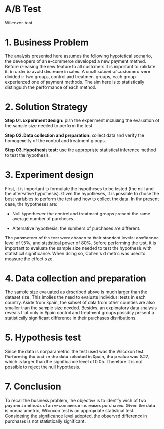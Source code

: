 # A/B Test

Wilcoxon test

# 1. Business Problem

The analysis presented here assumes the following hypotetical scenario, the developers of an e-commerce developed a new payment method. Before releasing the new feature to all customers it is important to validate it, in order to avoid decrease in sales. A small subset of customers were divided in two groups, control and treatment groups, each group experienced one of payment methods. The aim here is to statistically distinguish the performance of each method.

# 2. Solution Strategy

**Step 01. Experiment design:** plan the experiment including the evaluation of the sample size needed to perform the test.

**Step 02. Data collection and preparation:** collect data and verify the homogeneity of the control and treatment groups.

**Step 03. Hypothesis test:** use the appropriate statistical inference method to test the hypothesis.

# 3. Experiment design

First, it is important to formulate the hypotheses to be tested (the null and the altervative hypothesis). Given the hypotheses, it is possible to chose the best variables to perform the test and how to collect the data. In the present case, the hypotheses are:

 - Null hypotheses: the control and treatment groups present the same average number of purcheses.

 - Alternative hypothesis: the numbers of purchases are different.

The parameters of the test were chosen to their standard levels: confidence level of 95%, and statistical power of 80%.
Before performing the test, it is important to evaluate the sample size needed to test the hypothesis with statistical significance. When doing so, Cohen's d metric was used to measure the effect size.

# 4. Data collection and preparation

The sample size evaluated as described above is much larger than the dataset size. This implies the need to evaluate individual tests in each country. Aside from Spain, the subset of data from other counties are also smaller than the sample size needed. Besides, an exploratory data analysis reveals that only in Spain control and treatment groups possibly present a statistically significant difference in their purchases distributions.

# 5. Hypothesis test

Since the data is nonparametric, the test used was the Wilcoxon test. Performing the test on the data colected in Spain, the p value was 0.27, which is larger than the significance level of 0.05. Therefore it is not possible to reject the null hypothesis.

# 7. Conclusion

To recall the business problem, the objective is to identify wich of two payment methods of an e-commerce increases purchases. Given the data is nonparametric, Wilcoxon test is an appropriate statistical test. Considering the significance level adopted, the observed difference in purchases is not statistically significant.
